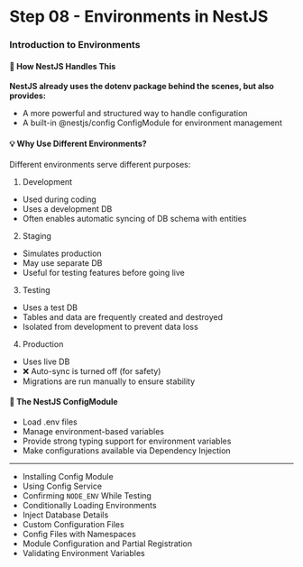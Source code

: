 # Step 08 - Environments in NestJS

### Introduction to Environments

#### 🚀 How NestJS Handles This

**NestJS already uses the dotenv package behind the scenes, but also provides:**
- A more powerful and structured way to handle configuration
- A built-in @nestjs/config ConfigModule for environment management

#### 💡 Why Use Different Environments?
Different environments serve different purposes:

1. Development
- Used during coding
- Uses a development DB
- Often enables automatic syncing of DB schema with entities


2. Staging
- Simulates production
- May use separate DB
- Useful for testing features before going live

3. Testing
- Uses a test DB
- Tables and data are frequently created and destroyed
- Isolated from development to prevent data loss

4. Production
- Uses live DB
- ❌ Auto-sync is turned off (for safety)
- Migrations are run manually to ensure stability

#### 🔧 The NestJS ConfigModule
- Load .env files
- Manage environment-based variables
- Provide strong typing support for environment variables
- Make configurations available via Dependency Injection

---



- Installing Config Module
- Using Config Service
- Confirming `NODE_ENV` While Testing
- Conditionally Loading Environments
- Inject Database Details
- Custom Configuration Files
- Config Files with Namespaces
- Module Configuration and Partial Registration
- Validating Environment Variables